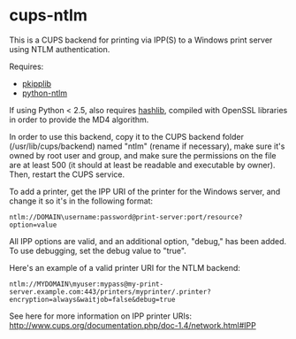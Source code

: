cups-ntlm
=========

This is a CUPS backend for printing via IPP(S) to a Windows print server using NTLM authentication.

Requires: 
- [pkipplib](http://pypi.python.org/pypi/pkipplib) 
- [python-ntlm](http://code.google.com/p/python-ntlm/)
 

If using Python < 2.5, also requires [hashlib](http://pypi.python.org/pypi/hashlib), compiled with OpenSSL libraries in order to provide the MD4 algorithm.

In order to use this backend, copy it to the CUPS backend folder (/usr/lib/cups/backend) named "ntlm" (rename if necessary), make sure it's owned by root user and group, and make sure the permissions on the file are at least 500 (it should at least be readable and executable by owner).  Then, restart the CUPS service.

To add a printer, get the IPP URI of the printer for the Windows server, and change it so it's in the following format:

    ntlm://DOMAIN\username:password@print-server:port/resource?option=value

All IPP options are valid, and an additional option, "debug," has been added. To use debugging, set the debug value to "true".

Here's an example of a valid printer URI for the NTLM backend:

    ntlm://MYDOMAIN\myuser:mypass@my-print-server.example.com:443/printers/myprinter/.printer?encryption=always&waitjob=false&debug=true

See here for more information on IPP printer URIs:
http://www.cups.org/documentation.php/doc-1.4/network.html#IPP
